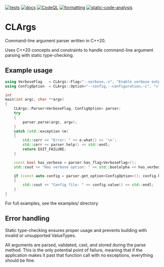 [![tests](https://github.com/rubensorensen/clargs/actions/workflows/tests.yml/badge.svg)](https://github.com/rubensorensen/clargs/actions/workflows/tests.yml)
[![docs](https://github.com/rubensorensen/clargs/actions/workflows/docs.yml/badge.svg)](https://github.com/rubensorensen/clargs/actions/workflows/docs.yml)
[![CodeQL](https://github.com/rsore/clargs/actions/workflows/github-code-scanning/codeql/badge.svg)](https://github.com/rsore/clargs/actions/workflows/github-code-scanning/codeql)
[![formatting](https://github.com/rsore/clargs/actions/workflows/clang-format.yml/badge.svg)](https://github.com/rsore/clargs/actions/workflows/clang-format.yml)
[![static-code-analysis](https://github.com/rsore/clargs/actions/workflows/clang-tidy-analysis.yml/badge.svg)](https://github.com/rsore/clargs/actions/workflows/clang-tidy-analysis.yml)

# CLArgs

Command-line argument parser written in C++20.

Uses C++20 concepts and constraints to handle command-line argument parsing with static type-checking.

## Example usage

```cpp
using VerboseFlag   = CLArgs::Flag<"--verbose,-v", "Enable verbose output">;
using ConfigOption  = CLArgs::Option<"--config,--configuration,-c", "<filepath>", "Specify config file", std::filesystem::path>;

int
main(int argc, char **argv)
{
    CLArgs::Parser<VerboseFlag, ConfigOption> parser;
    try
    {
        parser.parse(argc, argv);
    }
    catch (std::exception &e)
    {
        std::cerr << "Error: " << e.what() << '\n';
        std::cerr << parser.help() << std::endl;
        return EXIT_FAILURE;
    }

    const bool has_verbose = parser.has_flag<VerboseFlag>();
    std::cout << "Has verbose option: " << std::boolalpha << has_verbose << "\n";

    if (const auto config = parser.get_option<ConfigOption>(); config.has_value())
    {
        std::cout << "Config file: " << config.value() << std::endl;
    }
}
```

For full examples, see the examples/ directory

## Error handling
Static type-checking ensures proper usage and prevents building with invalid or unsupported ValueTypes.

All arguments are parsed, validated, cast, and stored during the parse method. This is the only potential point of failure, meaning that if the application makes it past that function call with no exceptions, everything should be fine.
